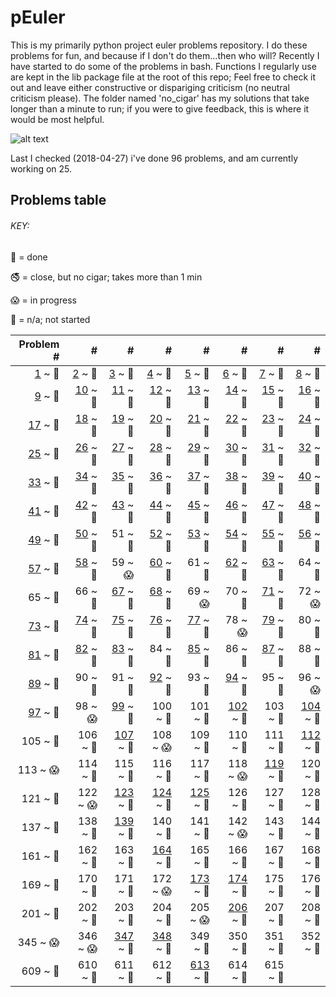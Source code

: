 # pEuler

This is my primarily python project euler problems repository.
I do these problems for fun, and because if I don't do them...then who will?
Recently I have started to do some of the problems in bash. 
Functions I regularly use are kept in the lib package file at the root of this repo;
Feel free to check it out and leave either constructive or dispariging criticism (no neutral criticism please). 
The folder named 'no_cigar' has my solutions that take longer than a minute to run; 
if you were to give feedback, this is where it would be most helpful.


![alt text](https://projecteuler.net/profile/rubinj.png)

Last I checked (2018-04-27) i've done 96 problems, and am currently working on 25.

## Problems table

###### KEY:
 
:snake: = done

:no_smoking: = close, but no cigar; takes more than 1 min

:scream: = in progress

:see_no_evil: = n/a; not started

| Problem # | # | # | # | # | # | # | # |
| ---: | ---: | ---: | ---: | ---: | ---: | ---: | ---: |
|[1](done/euler_001.py) ~ :snake:|[2](done/euler_002.py) ~ :snake:|[3](done/euler_003.py) ~ :snake:|[4](done/euler_004.py) ~ :snake:|[5](done/euler_005.py) ~ :snake:|[6](done/euler_006.py) ~ :snake:|[7](done/euler_007.py) ~ :snake:|[8](done/euler_008.py) ~ :snake:|
|[9](done/euler_009.py) ~ :snake:|[10](done/euler_010.py) ~ :snake:|[11](done/euler_011.py) ~ :snake:|[12](done/euler_012.py) ~ :snake:|[13](done/euler_013.py) ~ :snake:|[14](done/euler_014.py) ~ :snake:|[15](done/euler_015.py) ~ :snake:|[16](done/euler_016.py) ~ :snake:|
|[17](done/euler_017.py) ~ :snake:|[18](done/euler_018.py) ~ :snake:|[19](done/euler_019.py) ~ :snake:|[20](done/euler_020.py) ~ :snake:|[21](done/euler_021.py) ~ :snake:|[22](done/euler_022.py) ~ :snake:|[23](done/euler_023.py) ~ :snake:|[24](done/euler_024.py) ~ :snake:|
|[25](done/euler_025.py) ~ :snake:|[26](done/euler_026.py) ~ :snake:|[27](done/euler_027.py) ~ :snake:|[28](done/euler_028.py) ~ :snake:|[29](done/euler_029.py) ~ :snake:|[30](done/euler_030.py) ~ :snake:|[31](done/euler_031.py) ~ :snake:|[32](done/euler_032.py) ~ :snake:|
|[33](done/euler_033.py) ~ :snake:|[34](done/euler_034.py) ~ :snake:|[35](done/euler_035.py) ~ :snake:|[36](done/euler_036.py) ~ :snake:|[37](done/euler_037.py) ~ :snake:|[38](done/euler_038.py) ~ :snake:|[39](done/euler_039.py) ~ :snake:|[40](done/euler_040.py) ~ :snake:|
|[41](done/euler_041.py) ~ :snake:|[42](done/euler_042.py) ~ :snake:|[43](done/euler_043.py) ~ :snake:|[44](done/euler_044.py) ~ :snake:|[45](done/euler_045.py) ~ :snake:|[46](done/euler_046.py) ~ :snake:|[47](done/euler_047.py) ~ :snake:|[48](done/euler_048.py) ~ :snake:|
|[49](done/euler_049.py) ~ :snake:|[50](done/euler_050.py) ~ :snake:|51 ~ :see_no_evil:|[52](done/euler_052.py) ~ :snake:|[53](done/euler_053.py) ~ :snake:|[54](done/euler_054.py) ~ :snake:|[55](done/euler_055.py) ~ :snake:|[56](done/euler_056.py) ~ :snake:|
|[57](done/euler_057.py) ~ :snake:|[58](done/euler_058.py) ~ :snake:|59 ~ :scream:|[60](done/euler_060.py) ~ :snake:|61 ~ :see_no_evil:|[62](done/euler_062.py) ~ :snake:|[63](done/euler_063.py) ~ :snake:|64 ~ :see_no_evil:|
|65 ~ :see_no_evil:|66 ~ :see_no_evil:|[67](done/euler_067.py) ~ :snake:|[68](done/euler_068.py) ~ :snake:|69 ~ :scream:|70 ~ :see_no_evil:|[71](done/euler_071.py) ~ :snake:|72 ~ :scream:|
|[73](done/euler_073.py) ~ :snake:|[74](done/euler_074.py) ~ :snake:|[75](done/euler_075.py) ~ :snake:|[76](done/euler_076.py) ~ :snake:|[77](done/euler_077.py) ~ :snake:|78 ~ :scream:|[79](done/euler_079.py) ~ :snake:|80 ~ :see_no_evil:|
|[81](done/euler_081.py) ~ :snake:|[82](done/euler_082.py) ~ :snake:|[83](done/euler_083.py) ~ :snake:|84 ~ :see_no_evil:|[85](done/euler_085.py) ~ :snake:|86 ~ :see_no_evil:|[87](done/euler_087.py) ~ :snake:|88 ~ :see_no_evil:|
|[89](done/euler_089.py) ~ :snake:|90 ~ :see_no_evil:|91 ~ :see_no_evil:|[92](done/euler_092.py) ~ :snake:|93 ~ :see_no_evil:|[94](done/euler_094.py) ~ :snake:|95 ~ :see_no_evil:|96 ~ :scream:|
|[97](done/euler_097.py) ~ :snake:|98 ~ :scream:|[99](done/euler_099.py) ~ :snake:|100 ~ :see_no_evil:|101 ~ :see_no_evil:|[102](done/euler_102.py) ~ :snake:|103 ~ :see_no_evil:|[104](done/euler_104.py) ~ :snake:|
|105 ~ :see_no_evil:|106 ~ :see_no_evil:|[107](done/euler_107.py) ~ :snake:|108 ~ :scream:|109 ~ :see_no_evil:|110 ~ :see_no_evil:|111 ~ :see_no_evil:|[112](done/euler_112.py) ~ :snake:|
|113 ~ :scream:|114 ~ :see_no_evil:|115 ~ :see_no_evil:|116 ~ :see_no_evil:|117 ~ :see_no_evil:|118 ~ :scream:|[119](done/euler_119.py) ~ :snake:|120 ~ :see_no_evil:|
|121 ~ :see_no_evil:|122 ~ :scream:|[123](done/euler_123.py) ~ :snake:|[124](done/euler_124.py) ~ :snake:|[125](done/euler_125.py) ~ :snake:|126 ~ :see_no_evil:|127 ~ :see_no_evil:|128 ~ :see_no_evil:|
|137 ~ :see_no_evil:|138 ~ :see_no_evil:|[139](done/euler_139.py) ~ :snake:|140 ~ :see_no_evil:|141 ~ :see_no_evil:|142 ~ :scream:|143 ~ :see_no_evil:|144 ~ :see_no_evil:|
|161 ~ :see_no_evil:|162 ~ :see_no_evil:|163 ~ :see_no_evil:|[164](done/euler_164.py) ~ :snake:|165 ~ :see_no_evil:|166 ~ :see_no_evil:|167 ~ :see_no_evil:|168 ~ :see_no_evil:|
|169 ~ :see_no_evil:|170 ~ :see_no_evil:|171 ~ :see_no_evil:|172 ~ :scream:|[173](done/euler_173.py) ~ :snake:|[174](done/euler_174.py) ~ :snake:|175 ~ :see_no_evil:|176 ~ :see_no_evil:|
|201 ~ :see_no_evil:|202 ~ :see_no_evil:|203 ~ :see_no_evil:|204 ~ :see_no_evil:|205 ~ :scream:|[206](done/euler_206.py) ~ :snake:|207 ~ :see_no_evil:|208 ~ :see_no_evil:|
|345 ~ :scream:|346 ~ :scream:|[347](done/euler_347.py) ~ :snake:|[348](done/euler_348.py) ~ :snake:|349 ~ :see_no_evil:|350 ~ :see_no_evil:|351 ~ :see_no_evil:|352 ~ :see_no_evil:|
|609 ~ :see_no_evil:|610 ~ :see_no_evil:|611 ~ :see_no_evil:|612 ~ :see_no_evil:|[613](done/euler_613.py) ~ :snake:|614 ~ :see_no_evil:|615 ~ :see_no_evil:|
